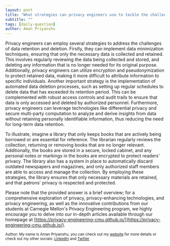 ```yaml
---
layout: post
title: "What strategies can privacy engineers use to tackle the challenges of data retention and deletion?"
subtitle: ""
tags: [daily-question]
author: Aman Priyanshu
---
```


Privacy engineers can employ several strategies to address the challenges of data retention and deletion. Firstly, they can implement data minimization techniques, ensuring that only the necessary data is collected and retained. This involves regularly reviewing the data being collected and stored, and deleting any information that is no longer needed for its original purpose. Additionally, privacy engineers can utilize encryption and pseudonymization to protect retained data, making it more difficult to attribute information to specific individuals. Another important strategy is the implementation of automated data deletion processes, such as setting up regular schedules to delete data that has exceeded its retention period. This can be complemented with robust access controls and audit trails to ensure that data is only accessed and deleted by authorized personnel. Furthermore, privacy engineers can leverage technologies like differential privacy and secure multi-party computation to analyze and derive insights from data without retaining personally identifiable information, thus reducing the need for long-term data retention.

To illustrate, imagine a library that only keeps books that are actively being borrowed or are essential for reference. The librarian regularly reviews the collection, returning or removing books that are no longer relevant. Additionally, the books are stored in a secure, locked cabinet, and any personal notes or markings in the books are encrypted to protect readers' privacy. The library also has a system in place to automatically discard outdated newspapers and magazines, and only authorized staff members are able to access and manage the collection. By employing these strategies, the library ensures that only necessary materials are retained, and that patrons' privacy is respected and protected.

Please note that the provided answer is a brief overview; for a comprehensive exploration of privacy, privacy-enhancing technologies, and privacy engineering, as well as the innovative contributions from our students at Carnegie Mellon's Privacy Engineering program, we highly encourage you to delve into our in-depth articles available through our homepage at [https://privacy-engineering-cmu.github.io/](https://privacy-engineering-cmu.github.io/).

<small>Author: My name is Aman Priyanshu, you can check out my [website](https://amanpriyanshu.github.io/) for more details or check out my other socials: [LinkedIn](https://www.linkedin.com/in/aman-priyanshu/) and [Twitter](https://twitter.com/AmanPriyanshu6)</small>
